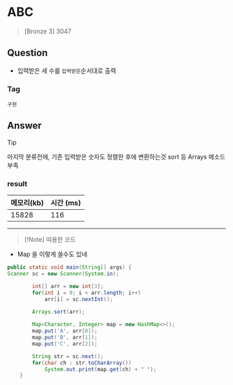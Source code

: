 # ABC
> [Bronze 3] 3047

## Question
- 입력받은 세 수를 `입력받은`순서대로 출력

### Tag
`구현`

## Answer

> [!tip]
> 마지막 분류전에, 기존 입력받은 숫자도 정렬한 후에 변환하는것
> sort 등 Arrays 메소드 부족

### result
| 메모리(kb) | 시간  (ms) |
|---------|----------|
| 15828   | 116       |
---
> [!Note] 띠용한 코드
- Map 을 이렇게 쓸수도 있네
```java
public static void main(String[] args) {
Scanner sc = new Scanner(System.in);

        int[] arr = new int[3];
        for(int i = 0; i < arr.length; i++)
            arr[i] = sc.nextInt();

        Arrays.sort(arr);
    
        Map<Character, Integer> map = new HashMap<>();
        map.put('A', arr[0]);
        map.put('B', arr[1]);
        map.put('C', arr[2]);

        String str = sc.next();
        for(char ch : str.toCharArray())
            System.out.print(map.get(ch) + " ");
    }
```
